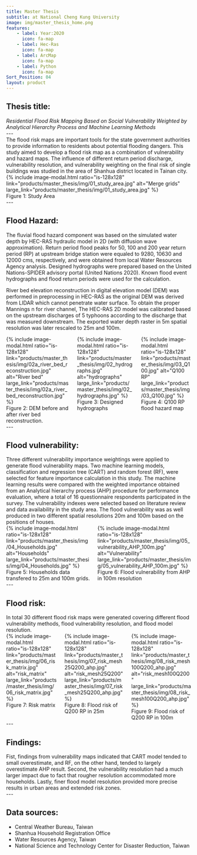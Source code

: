 ```yaml
---
title: Master Thesis
subtitle: at National Cheng Kung University
image: img/master_thesis_home.png
features:
    - label: Year:2020
      icon: fa-map
    - label: Hec-Ras
      icon: fa-map
    - label: ArcMap
      icon: fa-map
    - label: Python
      icon: fa-map
Sort_Position: 04
layout: product
---
```

<div class="content">
<h2>Thesis title:</h2>
<em>Residential Flood Risk Mapping Based on Social Vulnerability Weighted by Analytical Hierarchy Process and Machine Learning Methods</em>
</div>
---
<div class="block">
	The flood risk maps are important tools for the state government authorities to provide information to residents about potential flooding dangers. This study aimed to develop a flood risk map as a combination of vulnerability and hazard maps. The influence of different return period discharge, vulnerability resolution, and vulnerability weighting on the final risk of single buildings was studied in the area of Shanhua district located in Tainan city.
	{% include image-modal.html ratio="is-128x128" link="products/master_thesis/img/01_study_area.jpg" alt="Merge grids" large_link="products/master_thesis/img/01_study_area.jpg" %}
	<figcaption>
	Figure 1: Study Area
	</figcaption>
</div>
---
<div class="block">
	<h2>Flood Hazard:</h2>
	<p>
		The fluvial flood hazard component was based on the simulated water depth by HEC-RAS hydraulic model in 2D (with diffusion wave approximation). 
		Return period flood peaks for 50, 100 and 200 year return period (RP) at upstream bridge station were equaled to 9280, 10630 and 12000 cms, respectively, and were obtained from local Water Resources Agency analysis. Designed hydrographs were prepared based on the United Nations-SPIDER advisory portal (United Nations 2020). Known flood event hydrographs and flood return periods were used for the calculation.
	</p>
	<p>
		River bed elevation reconstruction in digital elevation model (DEM) was performed in preprocessing in HEC-RAS as the original DEM was derived from LIDAR which cannot penetrate water surface.
		To obtain the proper Mannings n for river channel, The HEC-RAS 2D model was calibrated based on the upstream discharges of 5 typhoons according to the discharge that was measured downstream. The exported water depth raster in 5m spatial resolution was later rescaled to 25m and 100m.
	</p>
	<div class="columns">
		<div class="column">
			{% include image-modal.html ratio="is-128x128" link="products/master_thesis/img/02a_river_bed_reconstruction.jpg" alt="River bed" large_link="products/master_thesis/img/02a_river_bed_reconstruction.jpg" %}
			<figcaption>
			Figure 2: DEM before and after river bed reconstruction.
			</figcaption>
		</div>
		<div class="column">
			{% include image-modal.html ratio="is-128x128" link="products/master_thesis/img/02_hydrographs.jpg" alt="hydrographs" large_link="products/master_thesis/img/02_hydrographs.jpg" %}
			<figcaption>
			Figure 3: Designed hydrographs
			</figcaption>
		</div>
		<div class="column">
			{% include image-modal.html ratio="is-128x128" link="products/master_thesis/img/03_Q100.jpg" alt="Q100 RP" large_link="products/master_thesis/img/03_Q100.jpg" %}
			<figcaption>
				Figure 4: Q100 RP flood hazard map
			</figcaption>
		</div>
	</div>

</div>
---
<div class="block">
	<h2>Flood vulnerability:</h2>
	Three different vulnerability importance weightings were applied to generate flood vulnerability maps. Two machine learning models, classification and regression tree (CART) and random forest (RF), were selected for feature importance calculation in this study. The machine learning results were compared with the weighted importance obtained from an Analytical hierarchy process (AHP) procedure for performance evaluation, where a total of 16 questionnaire respondents participated in the survey. The vulnerability indexes were selected based on literature review and data availability in the study area. 
	The flood vulnerability was as well produced in two different spatial resolutions 20m and 100m based on the positions of houses.
	<div class="columns">
		<div class="column">
			{% include image-modal.html ratio="is-128x128" link="products/master_thesis/img/04_Households.jpg" alt="Households" large_link="products/master_thesis/img/04_Households.jpg" %}
			<figcaption>
			Figure 5: Households data transfered to 25m and 100m grids. 
			</figcaption>
		</div>
		<div class="column">
			{% include image-modal.html ratio="is-128x128" link="products/master_thesis/img/05_vulnerability_AHP_100m.jpg" alt="Vulnerability" large_link="products/master_thesis/img/05_vulnerability_AHP_100m.jpg" %}
			<figcaption>
				Figure 6: Flood vulnerability from AHP in 100m resolution
			</figcaption>
		</div>
	</div>
</div>
---
<div class="block">
<h2>Flood risk:</h2>
In total 30 different flood risk maps were generated covering different flood vulnerability methods, flood vulnerability resolution, and flood model resolution.
<div class="columns">
		<div class="column">
			{% include image-modal.html ratio="is-128x128" link="products/master_thesis/img/06_risk_matrix.jpg" alt="risk_matrix" large_link="products/master_thesis/img/06_risk_matrix.jpg" %}
			<figcaption>
			Figure 7: Risk matrix
			</figcaption>
		</div>
		<div class="column">
			{% include image-modal.html ratio="is-128x128" link="products/master_thesis/img/07_risk_mesh25Q200_ahp.jpg" alt="risk_mesh25Q200" large_link="products/master_thesis/img/07_risk_mesh25Q200_ahp.jpg" %}
			<figcaption>
			Figure 8: Flood risk of Q200 RP in 25m
			</figcaption>
		</div>
		<div class="column">
			{% include image-modal.html ratio="is-128x128" link="products/master_thesis/img/08_risk_mesh100Q200_ahp.jpg" alt="risk_mesh100Q200" large_link="products/master_thesis/img/08_risk_mesh100Q200_ahp.jpg" %}
			<figcaption>
				Figure 9: Flood risk of Q200 RP in 100m
			</figcaption>
		</div>
	</div>

</div> 
---
<div class="block">
	<h2>Findings:</h2>
	Fist, findings from vulnerability maps indicated that CART model tended to small overestimate, and RF, on the other hand, tended to largely overestimate AHP result. Second, the vulnerability resolution had a much larger impact due to fact that rougher resolution accommodated more households. Lastly, finer flood model resolution provided more precise results in urban areas and extended risk zones.
</div>
---
<div class="block">
	<h2>Data sources:</h2>
	 <ul>
		<li>Central Weather Bureau, Taiwan</li>
		<li>Shanhua Household Registration Office</li>
		<li>Water Resources Agency, Taiwan</li>
		<li>National Science and Technology Center for Disaster Reduction, Taiwan</li>
	 </ul>
</div>
